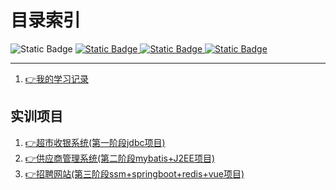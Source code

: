 # 目录索引
<img alt="Static Badge" src="https://img.shields.io/badge/language-Java-blue">
<a href="https://www.instagram.com/j.elmo/"><img alt="Static Badge" src="https://img.shields.io/badge/nothing-fllowme-brightgreen?logo=instagram&logoColor=ffffff&label=j.elmo">
</a>
<a href="https://www.youtube.com/channel/UC7Qfl9xgFGr3hT3zRXqAeEA"><img alt="Static Badge" src="https://img.shields.io/badge/nothing-followme-brightgreen?logo=youtube&logoColor=DC143C&label=j.elmo">
</a>
<a href="https://www.douyin.com/user/MS4wLjABAAAAtanaGDoe_VRcpfRVAsEoYSTvSf4AnjXw2qPgWDvaosw"><img alt="Static Badge" src="https://img.shields.io/badge/%E6%8A%96%E9%9F%B3-%E9%97%9C%E6%B3%A8%E6%88%91-brightgreen?logo=tiktok">
</a>

---

1. [ 👉我的学习记录](https://github.com/HmEJ/StudyNotes)

## 实训项目
1. [👉超市收银系统(第一阶段jdbc项目)](Project/Project01)
2. [👉供应商管理系统(第二阶段mybatis+J2EE项目)](Project/Project02/)
3. [👉招聘网站(第三阶段ssm+springboot+redis+vue项目)](Project/Project03/)
